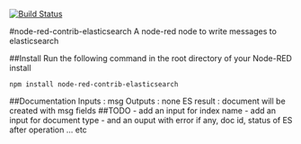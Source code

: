 [![Build Status](https://travis-ci.org/benediktarnold/node-red-contrib-elasticsearch.svg?branch=master)](https://travis-ci.org/benediktarnold/node-red-contrib-elasticsearch)

#node-red-contrib-elasticsearch
A node-red node to write messages to elasticsearch

##Install
Run the following command in the root directory of your Node-RED install

	npm install node-red-contrib-elasticsearch
	
##Documentation
	Inputs : msg
	Outputs : none
	ES result : document will be created with msg fields
##TODO
	- add an input for index name
	- add an input for document type
	- and an ouput with error if any, doc id, status of ES after operation ... etc
